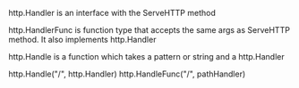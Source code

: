 http.Handler is an interface with the ServeHTTP method

http.HandlerFunc is function type that accepts the same args as ServeHTTP method.
It also implements http.Handler

http.Handle is a function which takes a pattern or string and a http.Handler

http.Handle("/", http.Handler)
http.HandleFunc("/", pathHandler)
